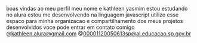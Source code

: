 boas vindas ao meu perfil
meu nome e kathleen yasmim
estou estudando no alura
estou me desenvolvendo na linguagem javascript
utilizo esse espaco para minha organizacao e compartilhamento dos meus projetos desenvolvidos
voce pode entrar em contato comigo
@kathleen.alura@gmail.com
@00001120050613sp@al.educacao.sp.gov.br


